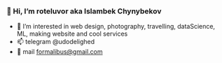 ### 👋 Hi, I’m roteluvor aka Islambek Chynybekov
- 👀 I’m interested in web design, photography, travelling, dataScience, ML, making website and cool services
- 📫 telegram @udodelighed
- 💌 mail formalibus@gmail.com
<!---
luvor/luvor is a ✨ special ✨ repository because its `README.md` (this file) appears on your GitHub profile.
You can click the Preview link to take a look at your changes.
--->
